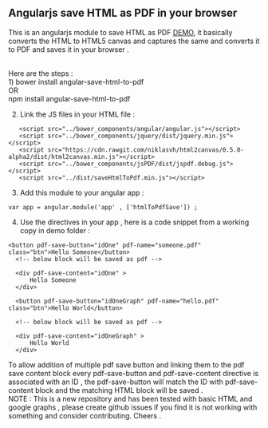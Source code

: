 ## Angularjs save HTML as PDF in your browser

This is an angularjs module to save HTML as PDF <a target="_blank" href="http://hearsid.github.io/angular-html-to-pdf-save/demo/index.html">DEMO</a>, it basically converts the HTML to HTML5 canvas and captures the same and converts it to PDF and saves it in your browser .

<br/>
Here are the steps :
<br/>
1) bower install angular-save-html-to-pdf
<br/>OR<br/>
npm install angular-save-html-to-pdf

 2) Link the JS files in your HTML file :

 ```
	<script src="../bower_components/angular/angular.js"></script>
	<script src="../bower_components/jquery/dist/jquery.min.js"></script>
	<script src="https://cdn.rawgit.com/niklasvh/html2canvas/0.5.0-alpha2/dist/html2canvas.min.js"></script>
	<script src="../bower_components/jsPDF/dist/jspdf.debug.js"></script>
	<script src="../dist/saveHtmlToPdf.min.js"></script>

 ```

 3) Add this module to your angular app :
 ```
 var app = angular.module('app' , ['htmlToPdfSave']) ;
 ```
 4) Use the directives in your app , here is a code snippet from a working copy in demo folder :
  ```
  <button pdf-save-button="idOne" pdf-name="someone.pdf" class="btn">Hello Someone</button>
  	<!-- below block will be saved as pdf -->

  	<div pdf-save-content="idOne" >
  		Hello Someone
  	</div>

  	<button pdf-save-button="idOneGraph" pdf-name="hello.pdf" class="btn">Hello World</button>

 	<!-- below block will be saved as pdf -->

  	<div pdf-save-content="idOneGraph" >
  		Hello World
  	</div>
  ```

  To allow addition of multiple pdf save button and linking them to the pdf save content block every pdf-save-button and pdf-save-content directive is associated with an ID , the pdf-save-button will match the ID with pdf-save-content block and the matching HTML block will be saved .
  <br/>
  NOTE : This is a new repository and has been tested with basic HTML and google graphs , please create github issues if you find it is not working with something and consider contributing. Cheers .
